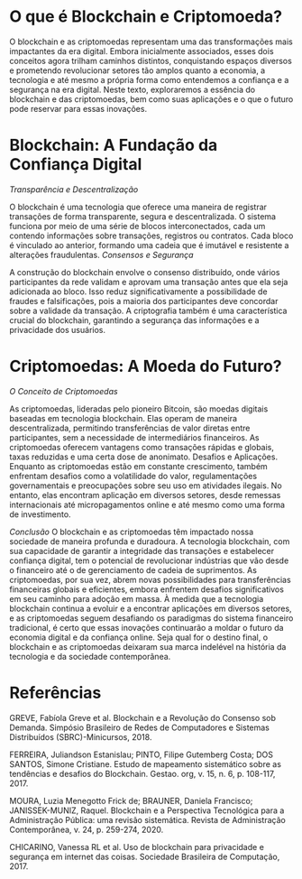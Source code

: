 # O que é Blockchain e Criptomoeda?
O blockchain e as criptomoedas representam uma das transformações mais impactantes da era digital. Embora inicialmente associados, esses dois conceitos agora trilham caminhos distintos, conquistando espaços diversos e prometendo revolucionar setores tão amplos quanto a economia, a tecnologia e até mesmo a própria forma como entendemos a confiança e a segurança na era digital. Neste texto, exploraremos a essência do blockchain e das criptomoedas, bem como suas aplicações e o que o futuro pode reservar para essas inovações.
# Blockchain: A Fundação da Confiança Digital
*Transparência e Descentralização*

O blockchain é uma tecnologia que oferece uma maneira de registrar transações de forma transparente, segura e descentralizada. O sistema funciona por meio de uma série de blocos interconectados, cada um contendo informações sobre transações, registros ou contratos. Cada bloco é vinculado ao anterior, formando uma cadeia que é imutável e resistente a alterações fraudulentas.
*Consensos e Segurança*

A construção do blockchain envolve o consenso distribuído, onde vários participantes da rede validam e aprovam uma transação antes que ela seja adicionada ao bloco. Isso reduz significativamente a possibilidade de fraudes e falsificações, pois a maioria dos participantes deve concordar sobre a validade da transação. A criptografia também é uma característica crucial do blockchain, garantindo a segurança das informações e a privacidade dos usuários.
# Criptomoedas: A Moeda do Futuro?
*O Conceito de Criptomoedas*

As criptomoedas, lideradas pelo pioneiro Bitcoin, são moedas digitais baseadas em tecnologia blockchain. Elas operam de maneira descentralizada, permitindo transferências de valor diretas entre participantes, sem a necessidade de intermediários financeiros. As criptomoedas oferecem vantagens como transações rápidas e globais, taxas reduzidas e uma certa dose de anonimato. Desafios e Aplicações. Enquanto as criptomoedas estão em constante crescimento, também enfrentam desafios como a volatilidade do valor, regulamentações governamentais e preocupações sobre seu uso em atividades ilegais. No entanto, elas encontram aplicação em diversos setores, desde remessas internacionais até micropagamentos online e até mesmo como uma forma de investimento.


*Conclusão*
O blockchain e as criptomoedas têm impactado nossa sociedade de maneira profunda e duradoura. A tecnologia blockchain, com sua capacidade de garantir a integridade das transações e estabelecer confiança digital, tem o potencial de revolucionar indústrias que vão desde o financeiro até o de gerenciamento de cadeia de suprimentos. As criptomoedas, por sua vez, abrem novas possibilidades para transferências financeiras globais e eficientes, embora enfrentem desafios significativos em seu caminho para adoção em massa. À medida que a tecnologia blockchain continua a evoluir e a encontrar aplicações em diversos setores, e as criptomoedas seguem desafiando os paradigmas do sistema financeiro tradicional, é certo que essas inovações continuarão a moldar o futuro da economia digital e da confiança online. Seja qual for o destino final, o blockchain e as criptomoedas deixaram sua marca indelével na história da tecnologia e da sociedade contemporânea.


# Referências
GREVE, Fabíola Greve et al. Blockchain e a Revolução do Consenso sob Demanda. Simpósio Brasileiro de Redes de Computadores e Sistemas Distribuídos (SBRC)-Minicursos, 2018.

FERREIRA, Juliandson Estanislau; PINTO, Filipe Gutemberg Costa; DOS SANTOS, Simone Cristiane. Estudo de mapeamento sistemático sobre as tendências e desafios do Blockchain. Gestao. org, v. 15, n. 6, p. 108-117, 2017.

MOURA, Luzia Menegotto Frick de; BRAUNER, Daniela Francisco; JANISSEK-MUNIZ, Raquel. Blockchain e a Perspectiva Tecnológica para a Administração Pública: uma revisão sistemática. Revista de Administração Contemporânea, v. 24, p. 259-274, 2020.

CHICARINO, Vanessa RL et al. Uso de blockchain para privacidade e segurança em internet das coisas. Sociedade Brasileira de Computação, 2017.
